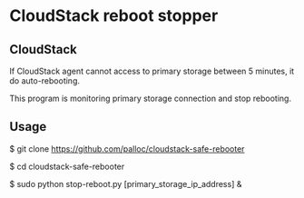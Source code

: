 # CloudStack reboot stopper
## CloudStack
If CloudStack agent cannot access to primary storage between 5 minutes, it do auto-rebooting.

This program is monitoring primary storage connection and stop rebooting.

## Usage
$ git clone https://github.com/palloc/cloudstack-safe-rebooter

$ cd cloudstack-safe-rebooter

$ sudo python stop-reboot.py [primary_storage_ip_address] &
